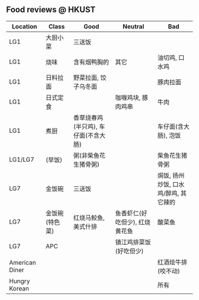 ## Food reviews @ HKUST

| Location       | Class          | Good                                 | Neutral                        | Bad                                   |
| -------------- | -------------- | ------------------------------------ | ------------------------------ | ------------------------------------- |
| LG1            | 大厨小菜       | 三送饭                               |                                |                                       |
| LG1            | 烧味           | 含有烟鸭胸的                         | 其它                           | 油切鸡, 口水鸡                        |
| LG1            | 日料拉面       | 野菜拉面, 饺子乌冬面                 |                                | 豚肉拉面                              |
| LG1            | 日式定食       |                                      | 咖喱鸡块, 豚肉鸡串             | 牛肉                                  |
| LG1            | 煮厨           | 香草烧春鸡(半只鸡), 车仔面(不含大肠) |                                | 车仔面(含大肠), 泡饭                  |
| LG1/LG7        | (早饭)         | 粥(非柴鱼花生猪骨粥)                 |                                | 柴鱼花生猪骨粥                        |
| LG7            | 金饭碗         | 三送饭                               |                                | 焗饭, 扬州炒饭, 口水鸡/醉鸡, 其它辣的 |
| LG7            | 金饭碗(特色菜) | 红烧马鲛鱼, 美式什排                 | 鱼香虾仁(好吃但少), 红烧黄花鱼 | 酸菜鱼                                |
| LG7            | APC            |                                      | 镇江鸡排菜饭(好吃但少)         |                                       |
| American Diner |                |                                      |                                | 红酒烩牛排(咬不动)                    |
| Hungry Korean  |                |                                      |                                | 所有                                  |
